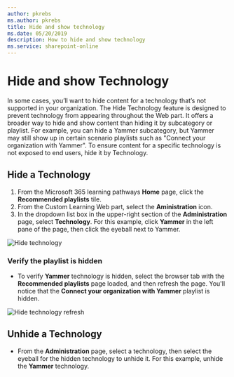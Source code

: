 ```yaml
---
author: pkrebs
ms.author: pkrebs
title: Hide and show technology
ms.date: 05/20/2019
description: How to hide and show technology
ms.service: sharepoint-online
---
```


# Hide and show Technology

In some cases, you’ll want to hide content for a technology that’s not supported in your organization. The Hide Technology feature is designed to prevent technology from appearing throughout the Web part. It offers a broader way to hide and show content than hiding it by subcategory or playlist. For example, you can hide a Yammer subcategory, but Yammer may still show up in certain scenario playlists such as "Connect your organization with Yammer". To ensure content for a specific technology is not exposed to end users, hide it by Technology. 

## Hide a Technology

1. From the Microsoft 365 learning pathways **Home** page, click the **Recommended playlists** tile.
2. From the Custom Learning Web part, select the **Aministration** icon.
3. In the dropdown list box in the upper-right section of the **Administration** page, select **Technology**.
For this example, click **Yammer** in the left pane of the page, then click the eyeball next to Yammer.  

![Hide technology](media/cg-hidetech.png)

### Verify the playlist is hidden
- To verify **Yammer** technology is hidden, select the browser tab with the **Recommended playlists** page loaded, and then refresh the page. You'll notice that the **Connect your organization with Yammer** playlist is hidden. 

![Hide technology refresh](media/cg-hidetechrefresh.png)

## Unhide a Technology

- From the **Administration** page, select a technology, then select the eyeball for the hidden technology to unhide it. For this example, unhide the **Yammer** technology. 